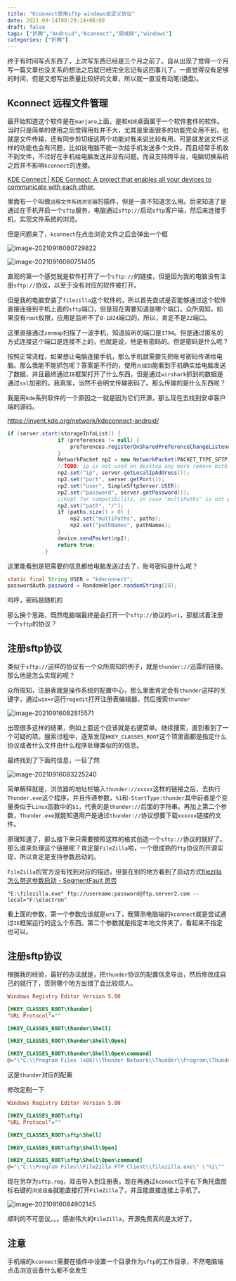 ```yaml
---
title: "Kconnect使用sftp windows自定义协议"
date: 2021-09-14T08:29:14+08:00
draft: false
tags: ["折腾","Android","Kconnect","局域网","windows"]
categories: ["折腾"]
---
```




终于有时间写点东西了，上次写东西已经是三个月之前了。自从出现了觉得一个月写一篇文章也没关系的想法之后就已经完全忘记有这回事儿了。一直觉得没有足够的时间，但是又想写出质量比较好的文章，所以就一直没有动笔(键盘)。



## Kconnect 远程文件管理

最开始知道这个软件是在`manjaro`上面，是和`KDE`桌面属于一个软件套件的软件。当时只是简单的使用之后觉得用处并不大，尤其是里面很多的功能完全用不到，也就是文件传输，还有同步剪切板这两个功能对我来说比较有用。可是就发送文件这样的功能也会有问题，比如说电脑不能一次给手机发送多个文件。而且经常手机收不到文件，不过好在手机给电脑发送并没有问题。而且支持跨平台，电脑切换系统之后并不影响`kconnect`的连接。

[KDE Connect | KDE Connect: A project that enables all your devices to communicate with each other.](https://kdeconnect.kde.org/)

里面有一个叫做`远程文件系统浏览器`的插件，但是一直不知道怎么用。后来知道了是通过在手机开启一个`sftp`服务，电脑通过`sftp://`启动`sftp`客户端，然后来连接手机，实现文件系统的浏览。

但是问题来了，`kconnect`在点击浏览文件之后会弹出一个框

![image-20210916080729822](https://qiniusave.xint.top/mdimage-20210916080729822.png)

![image-20210916080751405](https://qiniusave.xint.top/mdimage-20210916080751405.png)

直观的第一个感觉就是软件打开了一个`sftp://`的链接，但是因为我的电脑没有注册`sftp://`协议，以至于没有对应的软件被打开。

但是我的电脑安装了`filezilla`这个软件的，所以首先尝试是否能够通过这个软件直接连接到手机上面的`sftp`端口，但是现在需要知道是哪个端口。众所周知，如果没有`root`权限，应用是监听不了`0-1024`端口的，所以，肯定不是`22`端口。

这里直接通过`zenmap`扫描了一波手机，知道监听的端口是`1794`。但是通过匿名的方式连接这个端口是连接不上的，也就是说，他是有密码的。但是密码是什么呢？

按照正常流程，如果想让电脑连接手机，那么手机就需要先把账号密码传递给电脑。那么我能不能抓包呢？答案是不行的，使用`火绒剑`能看到手机确实给电脑发送了数据，并且最终通过`IE`框架打开了什么东西，但是通过`wirshark`抓到的数据是通过`ssl`加密的。我真笨，当然不会明文传输密码了。那么传输的是什么东西呢？

我是用`kde`系列软件的一个原因之一就是因为它们开源，那么现在去找到安卓客户端的源码。

https://invent.kde.org/network/kdeconnect-android/

```Java
if (server.start(storageInfoList)) {
                if (preferences != null) {
                    preferences.registerOnSharedPreferenceChangeListener(this);
                }
                NetworkPacket np2 = new NetworkPacket(PACKET_TYPE_SFTP);
                //TODO: ip is not used on desktop any more remove both here and from desktop code when nobody ships 1.2.0
                np2.set("ip", server.getLocalIpAddress());
                np2.set("port", server.getPort());
                np2.set("user", SimpleSftpServer.USER);
                np2.set("password", server.getPassword());
                //Kept for compatibility, in case "multiPaths" is not possible or the other end does not support it
                np2.set("path", "/");
                if (paths.size() > 0) {
                    np2.set("multiPaths", paths);
                    np2.set("pathNames", pathNames);
                }
                device.sendPacket(np2);
                return true;
            }
```

这里能看到是把需要的信息都给电脑发送过去了，账号密码是什么呢？

```Java
static final String USER = "kdeconnect";
passwordAuth.password = RandomHelper.randomString(28);
```

呜呼，密码是随机的

那么换个思路，既然电脑端最终是会打开一个`sftp://`协议的`uri`，那就试着注册一个`sftp`的协议？



## 注册sftp协议

类似于`sftp://`这样的协议有一个众所周知的例子，就是`thunder://`迅雷的链接。那么他是怎么实现的呢？

众所周知，注册表就是操作系统的配置中心，那么里面肯定会有`thunder`这样的关键字，通过`win+r`运行`regedit`打开注册表编辑器，然后搜索`thunder`

![image-20210916082815571](https://qiniusave.xint.top/mdimage-20210916082815571.png)

出现很多这样的结果，例如上面这个应该就是右键菜单。继续搜索，直到看到了一个可疑的项。搜索过程中，逐渐发现`HKEY_CLASSES_ROOT`这个项里面都是指定什么协议或者什么文件由什么程序处理类似的的信息。

最终找到了下面的信息，一目了然

![image-20210916083225240](https://qiniusave.xint.top/mdimage-20210916083225240.png)

简单解释就是，浏览器的地址栏输入`thunder://xxxxx`这样的链接之后，去执行`Thunder.exe`这个程序，并且传递参数，`%1`和`-StartType:thunder`其中前者是个变量类似于`Linux`函数中的`$1`，代表的是`thunder://`后面的字符串。再加上第二个参数，`Thunder.exe`就能知道用户是通过`thunder://`协议想要下载`xxxxxx`链接的文件。

原理知道了，那么接下来只需要按照这样的格式创造一个`sftp://`协议的就好了。那么谁来处理这个链接呢？肯定是`FileZilla`啦，一个很成熟的`ftp`协议的开源实现，所以肯定是支持参数启动的。

`FileZilla`的官方没有找到对应的描述，但是在别的地方看到了启动方式[filezilla 怎么带这参数启动 - SegmentFault 思否](https://segmentfault.com/q/1010000015270795)

`"E:\filezilla.exe" ftp://username:password@ftp.server2.com --local="F:\electron"`

看上面的参数，第一个参数应该就是`uri`了，我猜测电脑端的`kconnect`就是尝试通过`IE`框架运行的这么个东西。第二个参数就是指定本地文件夹了，看起来不指定也可以。

## 注册sftp协议

根据我的经验，最好的办法就是，把`thunder`协议的配置信息导出，然后修改成自己的就行了，否则哪个地方出错了会比较烦人。

```ini
Windows Registry Editor Version 5.00

[HKEY_CLASSES_ROOT\thunder]
"URL Protocol"=""

[HKEY_CLASSES_ROOT\thunder\Shell]

[HKEY_CLASSES_ROOT\thunder\Shell\Open]

[HKEY_CLASSES_ROOT\thunder\Shell\Open\command]
@="\"C:\\Program Files (x86)\\Thunder Network\\Thunder\\Program\\Thunder.exe\" \"%1\" -StartType:thunder"

```

这是`thunder`对应的配置

修改定制一下

```ini
Windows Registry Editor Version 5.00

[HKEY_CLASSES_ROOT\sftp]
"URL Protocol"=""

[HKEY_CLASSES_ROOT\sftp\Shell]

[HKEY_CLASSES_ROOT\sftp\Shell\Open]

[HKEY_CLASSES_ROOT\sftp\Shell\Open\command]
@="\"C:\\Program Files\\FileZilla FTP Client\\filezilla.exe\" \"%1\""
```

现在另存为`sftp.reg`，双击导入到注册表。现在再通过`kconect`位于右下角托盘图标右键的`浏览设备`就能直接打开`FileZilla`了，并且能直接连接上手机了。

![image-20210916084902145](https://qiniusave.xint.top/mdimage-20210916084902145.png)

顺利的不可思议。。。感谢伟大的`FileZilla`，开源免费真的是太好了。



## 注意

手机端的`kconnect`需要在插件中设置一个目录作为`sftp`的工作目录，不然电脑端点击浏览设备什么都不会发生
